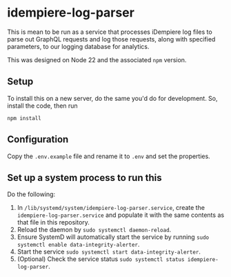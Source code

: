 # idempiere-log-parser
This is mean to be run as a service that processes iDempiere log files to parse out GraphQL requests and log those requests, along with specified parameters, to our logging database for analytics.

This was designed on Node 22 and the associated `npm` version.

## Setup
To install this on a new server, do the same you'd do for development. So, install the code, then run
```
npm install
```

## Configuration
Copy the `.env.example` file and rename it to `.env` and set the properties.

## Set up a system process to run this
Do the following:
1. In `/lib/systemd/system/idempiere-log-parser.service`, create the `idempiere-log-parser.service` and populate it with the same contents as that file in this repository.
2. Reload the daemon by `sudo systemctl daemon-reload`.
3. Ensure SystemD will automatically start the service by running `sudo systemctl enable data-integrity-alerter`.
3. Start the service `sudo systemctl start data-integrity-alerter`.
4. (Optional) Check the service status `sudo systemctl status idempiere-log-parser`.
